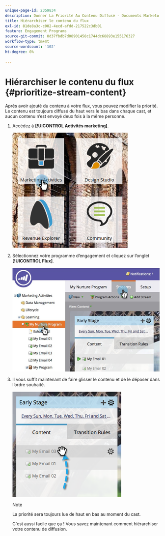 ```yaml
---
unique-page-id: 2359834
description: Donner La Priorité Au Contenu Diffusé - Documents Marketo - Documentation Du Produit
title: Hiérarchiser le contenu du flux
exl-id: 81de8a3c-c002-4ecd-afdd-217522c3db01
feature: Engagement Programs
source-git-commit: 0d37fbdb7d08901458c1744dc68893e155176327
workflow-type: tm+mt
source-wordcount: '102'
ht-degree: 0%

---
```


# Hiérarchiser le contenu du flux {#prioritize-stream-content}

Après avoir ajouté du contenu à votre flux, vous pouvez modifier la priorité. Le contenu est toujours diffusé du haut vers le bas dans chaque cast, et aucun contenu n’est envoyé deux fois à la même personne.

1. Accédez à **[!UICONTROL Activités marketing]**.

   ![](assets/ma.png)

1. Sélectionnez votre programme d’engagement et cliquez sur l’onglet **[!UICONTROL Flux]**.

   ![](assets/cloneasteam-1.jpg)

1. Il vous suffit maintenant de faire glisser le contenu et de le déposer dans l’ordre souhaité.

   ![](assets/image2014-9-15-17-3a5-3a45.png)

   >[!NOTE]
   >
   >La priorité sera toujours lue de haut en bas au moment du cast.

   C&#39;est aussi facile que ça ! Vous savez maintenant comment hiérarchiser votre contenu de diffusion.
